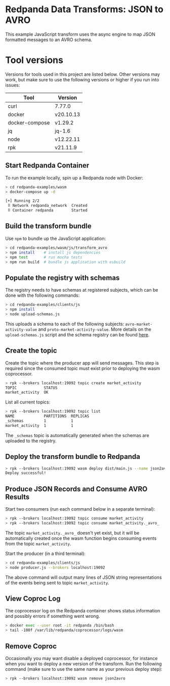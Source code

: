 # Redpanda Data Transforms: JSON to AVRO

This example JavaScript transform uses the async engine to map JSON formatted messages to an AVRO schema.

# Tool versions

Versions for tools used in this project are listed below.
Other versions may work, but make sure to use the following versions or higher if you run into issues:

| Tool | Version |
| - | - |
| curl | 7.77.0 |
| docker | v20.10.13 |
| docker-compose | v1.29.2 |
| jq | jq-1.6 |
| node | v12.22.11 |
| rpk | v21.11.9 |

## Start Redpanda Container

To run the example locally, spin up a Redpanda node with Docker:

```bash
> cd redpanda-examples/wasm
> docker-compose up -d

[+] Running 2/2
 ⠿ Network redpanda_network  Created
 ⠿ Container redpanda        Started
```

## Build the transform bundle

Use `npm` to bundle up the JavaScript application:

```bash
> cd redpanda-examples/wasm/js/transform_avro
> npm install    # install js dependencies
> npm test       # run mocha tests
> npm run build  # bundle js application with esbuild
```

## Populate the registry with schemas

The registry needs to have schemas at registered subjects, which can be done with the following commands:

```bash
> cd redpanda-examples/clients/js
> npm install
> node upload-schemas.js
```

This uploads a schema to each of the following subjects: `avro-market-activity-value` and `proto-market-activity-value`.
More details on the `upload-schemas.js` script and the schema registry can be found [here](../../../clients/js/README.md).

## Create the topic

Create the topic where the producer app will send messages.
This step is required since the consumed topic must exist prior to deploying the wasm coprocessor.

```bash
> rpk --brokers localhost:19092 topic create market_activity
TOPIC            STATUS
market_activity  OK
```

List all current topics:
```bash
> rpk --brokers localhost:19092 topic list
NAME             PARTITIONS  REPLICAS
_schemas         1           1
market_activity  1           1
```

The `_schemas` topic is automatically generated when the schemas are uploaded to the registry.

## Deploy the transform bundle to Redpanda

```bash
> rpk --brokers localhost:19092 wasm deploy dist/main.js --name json2avro --description "Transforms JSON to AVRO"
Deploy successful!
```

## Produce JSON Records and Consume AVRO Results

Start two consumers (run each command below in a separate terminal):

```bash
> rpk --brokers localhost:19092 topic consume market_activity
> rpk --brokers localhost:19092 topic consume market_activity._avro_
```

The topic `market_activity._avro_` doesn't yet exist, but it will be automatically created once the wasm function begins consuming events from the topic `market_activity`.

Start the producer (in a third terminal):

```bash
> cd redpanda-examples/clients/js
> node producer.js --brokers localhost:19092
```

The above command will output many lines of JSON string representations of the events being sent to topic `market_activity`.

## View Coproc Log

The coprocessor log on the Redpanda container shows status information and possibly errors if something went wrong.

```bash
> docker exec --user root -it redpanda /bin/bash
> tail -100f /var/lib/redpanda/coprocessor/logs/wasm
```

## Remove Coproc

Occasionally you may want disable a deployed coprocessor, for instance when you want to deploy a new version of the transform.
Run the following command (make sure to use the same name as your previous deploy step):

```bash
> rpk --brokers localhost:19092 wasm remove json2avro
```
